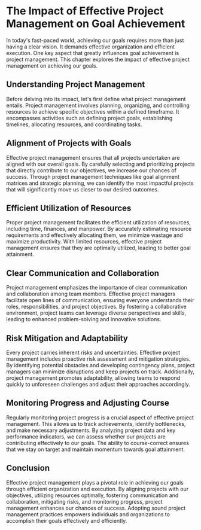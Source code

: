 The Impact of Effective Project Management on Goal Achievement
=========================================================================



In today's fast-paced world, achieving our goals requires more than just having a clear vision. It demands effective organization and efficient execution. One key aspect that greatly influences goal achievement is project management. This chapter explores the impact of effective project management on achieving our goals.

Understanding Project Management
--------------------------------

Before delving into its impact, let's first define what project management entails. Project management involves planning, organizing, and controlling resources to achieve specific objectives within a defined timeframe. It encompasses activities such as defining project goals, establishing timelines, allocating resources, and coordinating tasks.

Alignment of Projects with Goals
--------------------------------

Effective project management ensures that all projects undertaken are aligned with our overall goals. By carefully selecting and prioritizing projects that directly contribute to our objectives, we increase our chances of success. Through project management techniques like goal alignment matrices and strategic planning, we can identify the most impactful projects that will significantly move us closer to our desired outcomes.

Efficient Utilization of Resources
----------------------------------

Proper project management facilitates the efficient utilization of resources, including time, finances, and manpower. By accurately estimating resource requirements and effectively allocating them, we minimize wastage and maximize productivity. With limited resources, effective project management ensures that they are optimally utilized, leading to better goal attainment.

Clear Communication and Collaboration
-------------------------------------

Project management emphasizes the importance of clear communication and collaboration among team members. Effective project managers facilitate open lines of communication, ensuring everyone understands their roles, responsibilities, and project objectives. By fostering a collaborative environment, project teams can leverage diverse perspectives and skills, leading to enhanced problem-solving and innovative solutions.

Risk Mitigation and Adaptability
--------------------------------

Every project carries inherent risks and uncertainties. Effective project management includes proactive risk assessment and mitigation strategies. By identifying potential obstacles and developing contingency plans, project managers can minimize disruptions and keep projects on track. Additionally, project management promotes adaptability, allowing teams to respond quickly to unforeseen challenges and adjust their approaches accordingly.

Monitoring Progress and Adjusting Course
----------------------------------------

Regularly monitoring project progress is a crucial aspect of effective project management. This allows us to track achievements, identify bottlenecks, and make necessary adjustments. By analyzing project data and key performance indicators, we can assess whether our projects are contributing effectively to our goals. The ability to course-correct ensures that we stay on target and maintain momentum towards goal attainment.

Conclusion
----------

Effective project management plays a pivotal role in achieving our goals through efficient organization and execution. By aligning projects with our objectives, utilizing resources optimally, fostering communication and collaboration, mitigating risks, and monitoring progress, project management enhances our chances of success. Adopting sound project management practices empowers individuals and organizations to accomplish their goals effectively and efficiently.
